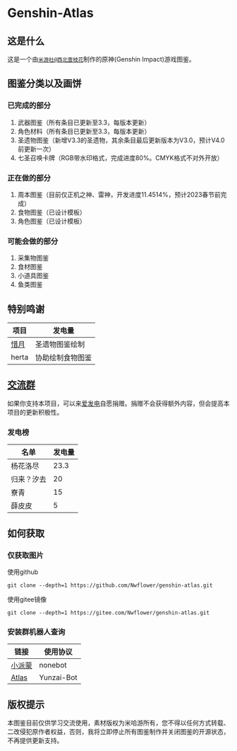 # Genshin-Atlas
## 这是什么
这是一个由[`米游社@西北壹枝花`](https://bbs.mihoyo.com/ys/accountCenter/postList?id=289918413)制作的原神(Genshin Impact)游戏图鉴。
## 图鉴分类以及画饼
### 已完成的部分
1. 武器图鉴（所有条目已更新至3.3，每版本更新）
2. 角色材料（所有条目已更新至3.3，每版本更新）
3. 圣遗物图鉴（新增V3.3的圣遗物，其余条目最后更新版本为V3.0，预计V4.0前更新一次）
4. 七圣召唤卡牌（RGB带水印格式，完成进度80%。CMYK格式不对外开放）
### 正在做的部分
1. 周本图鉴（目前仅正机之神、雷神，开发进度11.4514%，预计2023春节前完成）
2. 食物图鉴（已设计模板）
3. 角色图鉴（已设计模板）
### 可能会做的部分
1. 采集物图鉴
2. 食材图鉴
3. 小道具图鉴
4. 鱼类图鉴
## 特别鸣谢
| 项目  | 发电量    |
|-----|--------|
|[惜月](https://github.com/CMHopeSunshine)| 圣遗物图鉴绘制 |
|herta| 协助绘制食物图鉴 |

## [交流群](https://qm.qq.com/cgi-bin/qm/qr?k=XOTZhBWpv68F1sfsMIzKJpg28NBPKJgg&jump_from=webapi&authKey=/XagQoLiUhOi+t67MCkWOSRLlXe+ywVmrkCHdoD3CjwqNzAUYspTrqYklkwb3W0R)

如果你支持本项目，可以来[爱发电](https://afdian.net/a/Nwflower)自愿捐赠。捐赠不会获得额外内容，但会提高本项目的更新积极性。
### 发电榜
| 名单| 发电量 |
|---------|------|
| 杨花洛尽 | 23.3 |
| 归来？汐去 | 20   |
| 寮青   | 15   |
| 薛皮皮| 5 |


## 如何获取

### 仅获取图片
使用github
```
git clone --depth=1 https://github.com/Nwflower/genshin-atlas.git
```
使用gitee镜像
```
git clone --depth=1 https://gitee.com/Nwflower/genshin-atlas.git
```
### 安装群机器人查询
| 链接                                                    | 使用协议       |
|-------------------------------------------------------|------------|
| [小派蒙](https://github.com/CMHopeSunshine/LittlePaimon) | nonebot    |
| [Atlas](https://github.com/Nwflower/atlas)        | Yunzai-Bot |


## 版权提示
本图鉴目前仅供学习交流使用，素材版权为米哈游所有，您不得以任何方式转载、二改侵犯原作者权益，否则，我将立即停止所有图鉴制作并关闭图鉴的开源状态，不再提供更新支持。